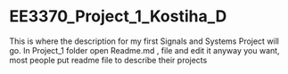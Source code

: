 # EE3370_Project_1_Kostiha_D
This is where the description for my first Signals and Systems Project will go.
In Project_1 folder open Readme.md , file and edit it anyway you want, most people put
readme file to describe their projects
